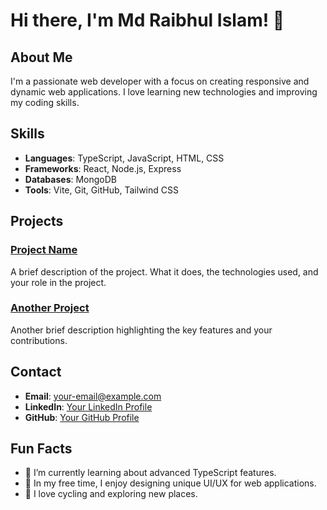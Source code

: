 # Hi there, I'm Md Raibhul Islam! 👋

## About Me
I'm a passionate web developer with a focus on creating responsive and dynamic web applications. I love learning new technologies and improving my coding skills.

## Skills
- **Languages**: TypeScript, JavaScript, HTML, CSS
- **Frameworks**: React, Node.js, Express
- **Databases**: MongoDB
- **Tools**: Vite, Git, GitHub, Tailwind CSS

## Projects
### [Project Name](link-to-project)
A brief description of the project. What it does, the technologies used, and your role in the project.

### [Another Project](link-to-another-project)
Another brief description highlighting the key features and your contributions.

## Contact
- **Email**: [your-email@example.com](mailto:your-email@example.com)
- **LinkedIn**: [Your LinkedIn Profile](https://www.linkedin.com/in/yourprofile)
- **GitHub**: [Your GitHub Profile](https://github.com/mdraibhulislam)

## Fun Facts
- 🌱 I’m currently learning about advanced TypeScript features.
- 🎨 In my free time, I enjoy designing unique UI/UX for web applications.
- 🚴 I love cycling and exploring new places.
